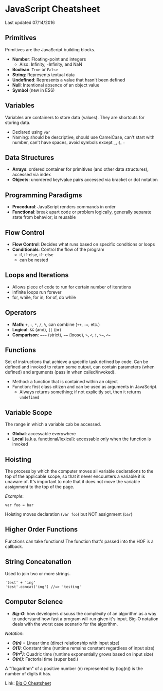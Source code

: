 # JavaScript Cheatsheet

Last updated 07/14/2016

## Primitives

Primitives are the JavaScript building blocks.

- **Number**: Floating-point and integers
  - Also: Infinity, -Infinity, and NaN
- **Boolean**: `True` or `False`
- **String**: Represents textual data
- **Undefined**: Represents a value that hasn't been defined
- **Null**: Intentional absence of an object value
- **Symbol** (new in ES6)

## Variables

Variables are containers to store data (values).
They are shortcuts for storing data.

- Declared using `var`
- Naming: should be descriptive, should use CamelCase, can't start with number, can't have spaces, avoid symbols except `_`, `$`, `-`

## Data Structures

- **Arrays**: ordered container for primitives (and other data structures), accessed via index
- **Objects**: unordered key/value pairs accessed via bracket or dot notation

## Programming Paradigms

- **Procedural**: JavaScript renders commands in order
- **Functional**: break apart code or problem logically, generally separate state from behavior; is reusable

## Flow Control

- **Flow Control**: Decides what runs based on specific conditions or loops
- **Conditionals**: Control the flow of the program
  - if, if-else, if- else
  - can be nested

## Loops and Iterations

- Allows piece of code to run for certain number of iterations
- Infinite loops run forever
- for, while, for in, for of, do while

## Operators

- **Math**: `+`, `-`, `*`, `/`, `%`, can combine (`++`, `-=`, etc.)
- **Logical**: `&&` (and), `||` (or)
- **Comparison**: `===` (strict), `==` (loose), `>`, `<`, `!`, `>=`, `<=`

## Functions

Set of instructions that achieve a specific task defined by code. Can be defined and invoked to return some output, can contain parameters (when defined) and arguments (pass in when called/invoked).

- Method: a function that is contained within an object
- Function: first class citizen and can be used as arguments in JavaScript.
  - Always returns something; if not explicitly set, then it returns `undefined`

## Variable Scope

The range in which a variable cab be accessed.
- **Global**: accessable everywhere
- **Local** (a.k.a. functional/lexical): accessable only when the function is invoked

## Hoisting

The process by which the computer moves all variable declarations to the top of the applicable scope, so that it never encounters a variable it is unaware of. It's important to note that it does not move the variable assignment to the top of the page.

_Example_:

`var foo = bar`

Hoisting moves declaration (`var foo`) but NOT assignment (`bar`)

## Higher Order Functions

Functions can take functions! The function that's passed into the HOF is a callback.

## String Concatenation

Used to join two or more strings.

```
'test' + 'ing'
'test'.concat('ing') //=> 'testing'
```

## Computer Science
- ***Big-O***: how developers discuss the complexity of an algorithm as a way to understand how fast a program will run given it's input. Big-O notation deals with the worst case scenario for the algorithm.

_Notation_:
- ***O(n)*** = Linear time (direct relationship with input size)
- ***O(1)***: Constant time (runtime remains constant regardless of input size)
- ***O(n<sup>2</sup>)***: Quadric time (runtime exponentially grows based on input size)
- ***O(n!)***: Factorial time (super bad.)

A "flogarithm" of a positive number (n) represented by (log(n)) is the number of digits it has.

Link: [Big O Cheatsheet](http://bigocheatsheet.com/)
